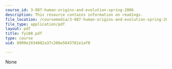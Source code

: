 ```yaml
---
course_id: 3-987-human-origins-and-evolution-spring-2006
description: This resource contains information on readings.
file_location: /coursemedia/3-987-human-origins-and-evolution-spring-2006/8909e1034082a37c206e5643781e1af0_fyi08.pdf
file_type: application/pdf
layout: pdf
title: fyi08.pdf
type: course
uid: 8909e1034082a37c206e5643781e1af0

---
```

None